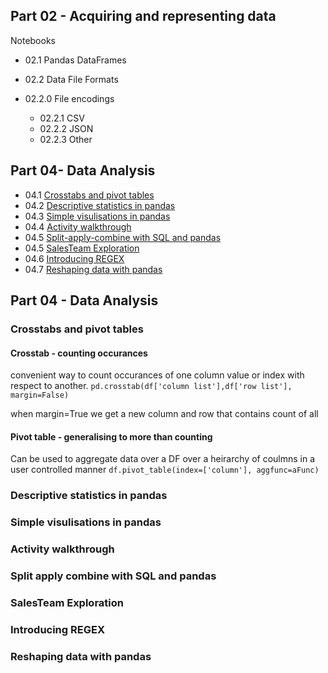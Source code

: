 ## Part 02 - Acquiring and representing data
Notebooks

- 02.1 Pandas DataFrames
- 02.2 Data File Formats
- 02.2.0 File encodings

  - 02.2.1 CSV
  - 02.2.2 JSON
  - 02.2.3 Other

## Part 04-  Data Analysis

- 04.1 [Crosstabs and pivot tables](#crosstabs-and-pivot-tables)
- 04.2 [Descriptive statistics in pandas](#descriptive-statistics-in-pandas)
- 04.3 [Simple visulisations in pandas](#simple-visulisations-in-pandas)
- 04.4 [Activity walkthrough](#activity-walkthrough)
- 04.5 [Split-apply-combine with SQL and pandas](#split-apply-combine-with-sql-and-pandas)
- 04.5 [SalesTeam Exploration](#salesteam-exploration)
- 04.6 [Introducing REGEX](#introducing-regex)
- 04.7 [Reshaping data with pandas](#reshaping-data-with-pandas)


## Part 04 - Data Analysis
### Crosstabs and pivot tables

#### Crosstab - counting occurances
convenient way to count occurances of one column value or index with respect to another.
`pd.crosstab(df['column list'],df['row list'], margin=False)`

when margin=True we get a new column and row that contains count of all

#### Pivot table - generalising to more than counting
Can be used to aggregate data over a DF over a heirarchy of coulmns in a user controlled manner
`df.pivot_table(index=['column'], aggfunc=aFunc)`

### Descriptive statistics in pandas

### Simple visulisations in pandas

### Activity walkthrough

### Split apply combine with SQL and pandas

### SalesTeam Exploration

### Introducing REGEX

### Reshaping data with pandas

